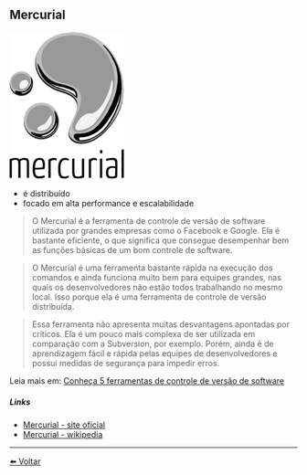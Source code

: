 ## Mercurial

<img src="./../assets/images/mercurial-logo.png" alt="SVN logo" width="200"/>

- é distribuído
- focado em alta performance e escalabilidade

> O Mercurial é a ferramenta de controle de versão de software utilizada por grandes empresas como o Facebook e Google. Ela é bastante eficiente, o que significa que consegue desempenhar bem as funções básicas de um bom controle de software.

> O Mercurial é uma ferramenta bastante rápida na execução dos comandos e ainda funciona muito bem para equipes grandes, nas quais os desenvolvedores não estão todos trabalhando no mesmo local. Isso porque ela é uma ferramenta de controle de versão distribuída.

> Essa ferramenta não apresenta muitas desvantagens apontadas por críticos. Ela é um pouco mais complexa de ser utilizada em comparação com a Subversion, por exemplo. Porém, ainda é de aprendizagem fácil e rápida pelas equipes de desenvolvedores e possui medidas de segurança para impedir erros.

Leia mais em: [Conheça 5 ferramentas de controle de versão de software](https://gaea.com.br/conheca-5-ferramentas-de-controle-de-versao-de-software/)

##### Links

- [Mercurial - site oficial](https://www.mercurial-scm.org/)
- [Mercurial - wikipedia](https://en.wikipedia.org/wiki/Mercurial)

---

[⬅️ Voltar](./vcs.md)
